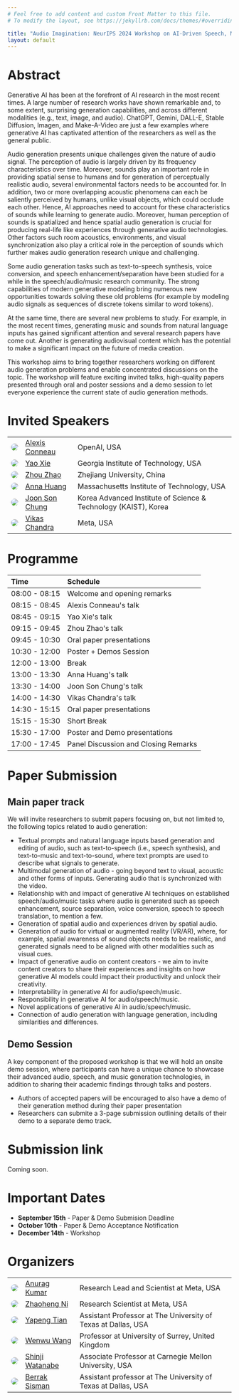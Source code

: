 ```yaml
---
# Feel free to add content and custom Front Matter to this file.
# To modify the layout, see https://jekyllrb.com/docs/themes/#overriding-theme-defaults

title: "Audio Imagination: NeurIPS 2024 Workshop on AI-Driven Speech, Music, and Sound Generation"
layout: default
---
```


# Abstract

Generative AI has been at the forefront of AI research in the most recent times. A large number of research works have shown remarkable and, to some extent, surprising generation capabilities, and across different modalities (e.g., text, image, and audio). ChatGPT, Gemini, DALL-E, Stable Diffusion, Imagen, and Make-A-Video are just a few examples where generative AI has captivated attention of the researchers as well as the general public.  

Audio generation presents unique challenges given the nature of audio signal. The perception of audio is largely driven by its frequency characteristics over time. Moreover, sounds play an important role in providing spatial sense to humans and for generation of perceptually realistic audio, several environmental factors needs to be accounted for.  In addition, two or more overlapping acoustic phenomena can each be saliently perceived by humans, unlike visual objects, which could occlude each other. Hence, AI approaches need to account for these characteristics of sounds while learning to generate audio. Moreover, human perception of sounds is spatialized and hence spatial audio generation is crucial for producing real-life like experiences through generative audio technologies. Other factors such room acoustics, environments, and visual synchronization also play a critical role in the perception of sounds which further makes audio generation research unique and challenging. 

Some audio generation tasks such as text-to-speech synthesis, voice conversion, and speech enhancement/separation have been studied for a while in the speech/audio/music research community. The strong capabilities of modern generative modeling bring numerous new opportunities towards solving these old problems (for example by modeling audio signals as sequences of discrete tokens similar to word tokens).

At the same time, there are several new problems to study. For example, in the most recent times, generating music and sounds from natural language inputs has gained significant attention and several research papers have come out. Another is generating audiovisual content which has the potential to make a significant impact on the future of media creation. 


This workshop aims to bring together researchers working on different audio generation problems and enable concentrated discussions on the topic. The workshop will feature exciting invited talks, high-quality papers presented through oral and poster sessions and a demo session to let everyone experience the current state of audio generation methods. 

# Invited Speakers

<table style="border-collapse: collapse; border: none;">
<tr style="border: none;">
    <td style="border: none;">
        <img style="width: auto; height: auto;  max-height:128px;  max-width:128px; position: relative; overflow: hidden; border-radius: 50%;" 
        src="./assets/img/alexis_conneau.jpeg">
    </td>
    <td style="border: none;"><a href="https://scholar.google.fr/citations?user=45KfCpgAAAAJ">Alexis Conneau</a></td>
    <td style="border: none;">OpenAI, USA</td>
</tr>
<tr style="border: none;">
    <td style="border: none;">
        <img style="width: auto; height: auto;  max-height:128px;  max-width:128px; position: relative; overflow: hidden; border-radius: 50%;" 
        src="./assets/img/yao_xie.jpg">
    </td>
    <td style="border: none;"><a href="https://www2.isye.gatech.edu/~yxie77/">Yao Xie</a></td>
    <td style="border: none;">Georgia Institute of Technology, USA</td>
</tr>
<tr style="border: none;">
    <td style="border: none;">
        <img style="width: auto; height: auto;  max-height:128px;  max-width:128px; position: relative; overflow: hidden; border-radius: 50%;" 
        src="./assets/img/zhou_zhao.jpg">
    </td>
    <td style="border: none;"><a href="https://mypage.zju.edu.cn/zhaozhou">Zhou Zhao</a></td>
    <td style="border: none;">Zhejiang University, China</td>
</tr>
<tr style="border: none;">
    <td style="border: none;">
        <img style="width: auto; height: auto;  max-height:128px;  max-width:128px; position: relative; overflow: hidden; border-radius: 50%;" 
        src="./assets/img/anna_huang.jpg">
    </td>
    <td style="border: none;"><a href="https://czhuang.github.io/">Anna Huang</a></td>
    <td style="border: none;">Massachusetts Institute of Technology, USA</td>
</tr>
<tr style="border: none;">
    <td style="border: none;">
        <img style="width: auto; height: auto;  max-height:128px;  max-width:128px; position: relative; overflow: hidden; border-radius: 50%;" 
        src="./assets/img/joon_soo.jpeg">
    </td>
    <td style="border: none;"><a href="https://mm.kaist.ac.kr/joon/">Joon Son Chung</a></td>
    <td style="border: none;">Korea Advanced Institute of Science & Technology (KAIST), Korea</td>
</tr>
<tr style="border: none;">
    <td style="border: none;">
        <img style="width: auto; height: auto;  max-height:128px;  max-width:128px; position: relative; overflow: hidden; border-radius: 50%;" 
        src="./assets/img/vikas_chandra.jpg">
    </td>
    <td style="border: none;"><a href="https://v-chandra.github.io/">Vikas Chandra</a></td>
    <td style="border: none;">Meta, USA</td>
</tr>
</table>

# Programme

| Time  | Schedule |
| :--   | :--  |
| 08:00 - 08:15 | Welcome and opening remarks |
| 08:15 - 08:45 | Alexis Conneau's talk |
| 08:45 - 09:15 | Yao Xie's talk |
| 09:15 - 09:45 | Zhou Zhao's talk |
| 09:45 - 10:30 | Oral paper presentations |
| 10:30 - 12:00 | Poster + Demos Session |
| 12:00 - 13:00 | Break |
| 13:00 - 13:30 | Anna Huang's talk |
| 13:30 - 14:00 | Joon Son Chung's talk |
| 14:00 - 14:30 | Vikas Chandra's talk |
| 14:30 - 15:15 | Oral paper presentations |
| 15:15 - 15:30 | Short Break |
| 15:30 - 17:00 | Poster and Demo presentations |
| 17:00 - 17:45 | Panel Discussion and Closing Remarks |

# Paper Submission
## Main paper track
We will invite researchers to submit papers focusing on, but not limited to, the following topics related to audio generation:

- Textual prompts and natural language inputs based generation and editing of audio, such as text-to-speech (i.e., speech synthesis), and text-to-music and text-to-sound, where text prompts are used to describe what signals to generate.
- Multimodal generation of audio - going beyond text to visual, acoustic and other forms of inputs. Generating audio that is synchronized with the video.
- Relationship with and impact of generative AI techniques on established speech/audio/music tasks where audio is generated such as speech enhancement, source separation, voice conversion, speech to speech translation, to mention a few. 
- Generation of spatial audio and experiences driven by spatial audio.
- Generation of audio for virtual or augmented reality (VR/AR), where, for example, spatial awareness of sound objects needs to be realistic, and generated signals need to be aligned with other modalities such as visual cues.
- Impact of generative audio on content creators - we aim to invite content creators to share their experiences and insights on how generative AI models could impact their productivity and unlock their creativity.
- Interpretability in generative AI for audio/speech/music.
- Responsibility in generative AI for audio/speech/music.
- Novel applications of generative AI in audio/speech/music.
- Connection of audio generation with language generation, including similarities and differences.

## Demo Session
A key component of the proposed workshop is that we will hold an onsite demo session, where participants can have a unique chance to showcase their advanced audio, speech, and music generation technologies, in addition to sharing their academic findings through talks and posters.
- Authors of accepted papers will be encouraged to also have a demo of their generation method during their paper presentation
- Researchers can submite a 3-page submission outlining details of their demo to a separate demo track.

# Submission link

Coming soon.

# Important Dates

- **September 15th** - Paper & Demo Submision Deadline
- **October 10th** - Paper & Demo Acceptance Notification 
- **December 14th** - Workshop

# Organizers

<table style="border-collapse: collapse; border: none;">
<tr style="border: none;">
    <td style="border: none;">
        <img style="width: auto; height: auto;  max-height:128px;  max-width:128px; position: relative; overflow: hidden; border-radius: 50%;" 
        src="./assets/img/anurag_kumar.jpg">
    </td>
    <td style="border: none;"><a href="https://anuragkr90.github.io">Anurag Kumar</a></td>
    <td style="border: none;">Research Lead and Scientist at Meta, USA</td>
</tr>
<tr style="border: none;">
    <td style="border: none;">
        <img style="width: auto; height: auto;  max-height:128px;  max-width:128px; position: relative; overflow: hidden; border-radius: 50%;" 
        src="./assets/img/zhaoheng_ni.jpg">
    </td>
    <td style="border: none;"><a href="https://nateanl.github.io/">Zhaoheng Ni</a></td>
    <td style="border: none;">Research Scientist at Meta, USA</td>
</tr>
<tr style="border: none;">
    <td style="border: none;">
        <img style="width: auto; height: auto;  max-height:128px;  max-width:128px; position: relative; overflow: hidden; border-radius: 50%;" 
        src="./assets/img/yapeng_tian.jpg">
    </td>
    <td style="border: none;"><a href="https://www.yapengtian.com/">Yapeng Tian</a></td>
    <td style="border: none;">Assistant Professor at The University of Texas at Dallas, USA</td>
</tr>
<tr style="border: none;">
    <td style="border: none;">
        <img style="width: auto; height: auto;  max-height:128px;  max-width:128px; position: relative; overflow: hidden; border-radius: 50%;" 
        src="./assets/img/wenwu_wang.webp">
    </td>
    <td style="border: none;"><a href="https://www.surrey.ac.uk/people/wenwu-wang">Wenwu Wang</a></td>
    <td style="border: none;">Professor at University of Surrey, United Kingdom</td>
</tr>
<tr style="border: none;">
    <td style="border: none;">
        <img style="width: auto; height: auto;  max-height:128px;  max-width:128px; position: relative; overflow: hidden; border-radius: 50%;" 
        src="./assets/img/shinji_watanabe.jpg">
    </td>
    <td style="border: none;"><a href="https://sites.google.com/view/shinjiwatanabe">Shinji Watanabe</a></td>
    <td style="border: none;">Associate Professor at Carnegie Mellon University, USA</td>
</tr>
<tr style="border: none;">
    <td style="border: none;">
        <img style="width: auto; height: auto;  max-height:128px;  max-width:128px; position: relative; overflow: hidden; border-radius: 50%;" 
        src="./assets/img/berrek_sisman.png">
    </td>
    <td style="border: none;"><a href="https://ece.utdallas.edu/staff/sisman/">Berrak Sisman</a></td>
    <td style="border: none;">Assistant professor at The University of Texas at Dallas, USA</td>
</tr>
</table>
